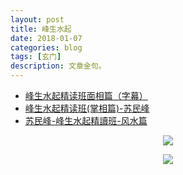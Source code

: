 ```yaml
---
layout: post
title: 峰生水起
date: 2018-01-07
categories: blog
tags: [玄门]
description: 文章金句。
---
```


- [峰生水起精读班面相篇（字幕）](https://www.bilibili.com/video/av5398349/#page=2)
- [峰生水起精读班(掌相篇)-苏民峰](https://www.bilibili.com/video/av5400962/#page=1)
- [苏民峰-峰生水起精讀班-风水篇](https://www.bilibili.com/video/av10943909/?from=search&seid=17875186085872708980)

<center>
    <p><img src="http://wx1.sinaimg.cn/large/005IPc5ngy1foo5jkcpdaj30wt0qfhdt.jpg" align="center"></p>
    <p><img src="http://wx4.sinaimg.cn/large/005IPc5ngy1foo5k3126hj31za1kxu16.jpg" align="center"></p>
</center>

